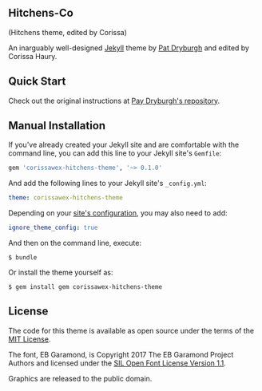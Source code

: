 ## Hitchens-Co 
(Hitchens theme, edited by Corissa)

An inarguably well-designed [Jekyll](http://jekyllrb.com) theme by [Pat Dryburgh](https://patdryburgh.com) and edited by Corissa Haury.

## Quick Start

Check out the original instructions at [Pay Dryburgh's repository](https://github.com/patdryburgh/hitchens/).

## Manual Installation

If you've already created your Jekyll site and are comfortable with the command line, you can add this line to your Jekyll site's `Gemfile`:

```ruby
gem 'corissawex-hitchens-theme', '~> 0.1.0'
```

And add the following lines to your Jekyll site's `_config.yml`:

```yaml
theme: corissawex-hitchens-theme
```

Depending on your [site's configuration](https://jekyllrb.com/docs/configuration/options/), you may also need to add:

```yaml
ignore_theme_config: true
```

And then on the command line, execute:

    $ bundle

Or install the theme yourself as:

    $ gem install gem corissawex-hitchens-theme

## License

The code for this theme is available as open source under the terms of the [MIT License](https://opensource.org/licenses/MIT).

The font, EB Garamond, is Copyright 2017 The EB Garamond Project Authors and licensed under the [SIL Open Font License Version 1.1](https://github.com/patdryburgh/hitchens/blob/master/assets/fonts/OFL.txt).

Graphics are released to the public domain.
